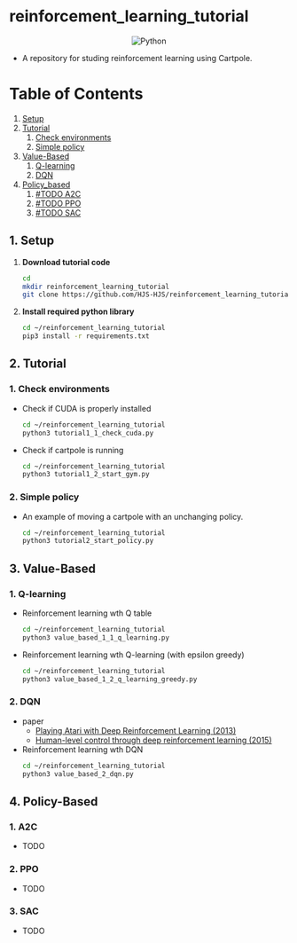 # reinforcement_learning_tutorial
<div align="center">
    <img alt="Python" src ="https://img.shields.io/badge/Python-3776AB.svg?&style=for-the-badge&logo=Python&logoColor=white"/>
</div>

- A repository for studing reinforcement learning using Cartpole.

# Table of Contents

1. [Setup](#1-setup)
2. [Tutorial](#2-tutorial)
    1. [Check environments](#1-check-environments)
    2. [Simple policy](#2-simple-policy)
3. [Value-Based](#3-value-based)
    1. [Q-learning](#1-q-learning)
    2. [DQN](#2-dqn)
4. [Policy_based](#4-policy-based)
    1. [#TODO A2C](#1-a2c)
    2. [#TODO PPO](#2-ppo)
    3. [#TODO SAC](#3-sac)

## 1. Setup

1. **Download tutorial code**
   ```bash
   cd
   mkdir reinforcement_learning_tutorial
   git clone https://github.com/HJS-HJS/reinforcement_learning_tutorial.git reinforcement_learning_tutorial
   ```

2. **Install required python library**
   ```bash
   cd ~/reinforcement_learning_tutorial
   pip3 install -r requirements.txt
   ```

## 2. Tutorial 

### 1. Check environments
- Check if CUDA is properly installed
    ```bash
    cd ~/reinforcement_learning_tutorial
    python3 tutorial1_1_check_cuda.py
    ```
- Check if cartpole is running
    ```bash
    cd ~/reinforcement_learning_tutorial
    python3 tutorial1_2_start_gym.py
    ```

### 2. Simple policy
- An example of moving a cartpole with an unchanging policy.
    ```bash
    cd ~/reinforcement_learning_tutorial
    python3 tutorial2_start_policy.py
    ```

## 3. Value-Based
### 1. Q-learning
- Reinforcement learning wth Q table
    ```bash
    cd ~/reinforcement_learning_tutorial
    python3 value_based_1_1_q_learning.py
    ```
- Reinforcement learning wth Q-learning (with epsilon greedy)
    ```bash
    cd ~/reinforcement_learning_tutorial
    python3 value_based_1_2_q_learning_greedy.py
    ```

### 2. DQN
- paper
    - [Playing Atari with Deep Reinforcement Learning (2013)](https://arxiv.org/pdf/1312.5602)
    - [Human-level control through deep reinforcement learning (2015)](https://www.nature.com/articles/nature14236)
- Reinforcement learning wth DQN
    ```bash
    cd ~/reinforcement_learning_tutorial
    python3 value_based_2_dqn.py
    ```

## 4. Policy-Based
### 1. A2C
- TODO

### 2. PPO
- TODO

### 3. SAC
- TODO
